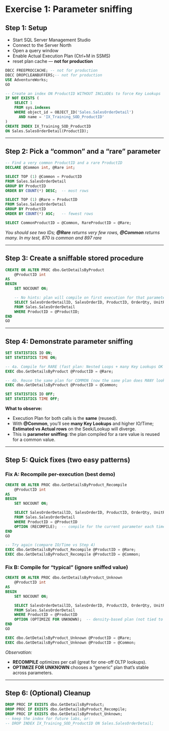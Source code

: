 # Exercise 1: Parameter sniffing 
## Step 1: Setup

* Start SQL Server Management Studio
* Connect to the Server North 
* Open a query window
* Enable Actual Execution Plan (Ctrl+M in SSMS)
*  reset plan cache — **not for production**

```sql
DBCC FREEPROCCACHE; -- not for production
DBCC DROPCLEANBUFFERS;-- not for production
USE AdventureWorks;
GO
```


```sql
-- Create an index ON ProductID WITHOUT INCLUDEs to force Key Lookups
IF NOT EXISTS (
    SELECT 1
    FROM sys.indexes
    WHERE object_id = OBJECT_ID('Sales.SalesOrderDetail')
      AND name = 'IX_Training_SOD_ProductID'
)
CREATE INDEX IX_Training_SOD_ProductID
ON Sales.SalesOrderDetail(ProductID);
```

---

## Step 2: Pick a “common” and a “rare” parameter

```sql
-- Find a very common ProductID and a rare ProductID
DECLARE @Common int, @Rare int;

SELECT TOP (1) @Common = ProductID
FROM Sales.SalesOrderDetail
GROUP BY ProductID
ORDER BY COUNT(*) DESC;  -- most rows

SELECT TOP (1) @Rare = ProductID
FROM Sales.SalesOrderDetail
GROUP BY ProductID
ORDER BY COUNT(*) ASC;   -- fewest rows

SELECT CommonProductID = @Common, RareProductID = @Rare;
```

*You should see two IDs; **@Rare** returns very few rows, **@Common** returns many. In my test, 870 is common and 897 rare*

---

## Step 3: Create a sniffable stored procedure

```sql
CREATE OR ALTER PROC dbo.GetDetailsByProduct
    @ProductID int
AS
BEGIN
    SET NOCOUNT ON;

    -- No hints: plan will compile on first execution for that parameter value
    SELECT SalesOrderDetailID, SalesOrderID, ProductID, OrderQty, UnitPrice
    FROM Sales.SalesOrderDetail
    WHERE ProductID = @ProductID;
END
GO
```

---

## Step 4: Demonstrate parameter sniffing

```sql
SET STATISTICS IO ON;
SET STATISTICS TIME ON;

-- 4a. Compile for RARE (fast plan: Nested Loops + many Key Lookups OK for few rows)
EXEC dbo.GetDetailsByProduct @ProductID = @Rare;

-- 4b. Reuse the same plan for COMMON (now the same plan does MANY lookups = slow)
EXEC dbo.GetDetailsByProduct @ProductID = @Common;

SET STATISTICS IO OFF;
SET STATISTICS TIME OFF;
```

**What to observe:**

* Execution Plan for both calls is the **same** (reused).
* With **@Common**, you’ll see **many Key Lookups** and higher IO/Time; **Estimated vs Actual rows** on the Seek/Lookup will diverge.
* This is **parameter sniffing**: the plan compiled for a rare value is reused for a common value.

---

## Step 5: Quick fixes (two easy patterns)

### Fix A: Recompile per-execution (best demo)

```sql
CREATE OR ALTER PROC dbo.GetDetailsByProduct_Recompile
    @ProductID int
AS
BEGIN
    SET NOCOUNT ON;

    SELECT SalesOrderDetailID, SalesOrderID, ProductID, OrderQty, UnitPrice
    FROM Sales.SalesOrderDetail
    WHERE ProductID = @ProductID
    OPTION (RECOMPILE);  -- compile for the current parameter each time
END
GO

-- Try again (compare IO/Time vs Step 4)
EXEC dbo.GetDetailsByProduct_Recompile @ProductID = @Rare;
EXEC dbo.GetDetailsByProduct_Recompile @ProductID = @Common;
```

### Fix B: Compile for “typical” (ignore sniffed value)

```sql
CREATE OR ALTER PROC dbo.GetDetailsByProduct_Unknown
    @ProductID int
AS
BEGIN
    SET NOCOUNT ON;

    SELECT SalesOrderDetailID, SalesOrderID, ProductID, OrderQty, UnitPrice
    FROM Sales.SalesOrderDetail
    WHERE ProductID = @ProductID
    OPTION (OPTIMIZE FOR UNKNOWN);  -- density-based plan (not tied to first param)
END
GO

EXEC dbo.GetDetailsByProduct_Unknown @ProductID = @Rare;
EXEC dbo.GetDetailsByProduct_Unknown @ProductID = @Common;
```

*Observation:*

* **RECOMPILE** optimizes per call (great for one-off OLTP lookups).
* **OPTIMIZE FOR UNKNOWN** chooses a “generic” plan that’s stable across parameters.

---

## Step 6: (Optional) Cleanup

```sql
DROP PROC IF EXISTS dbo.GetDetailsByProduct;
DROP PROC IF EXISTS dbo.GetDetailsByProduct_Recompile;
DROP PROC IF EXISTS dbo.GetDetailsByProduct_Unknown;
-- keep the index for future labs, or:
-- DROP INDEX IX_Training_SOD_ProductID ON Sales.SalesOrderDetail;
```

